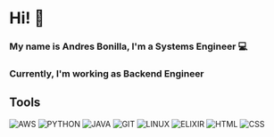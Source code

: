 # Hi! 👋

### My name is Andres Bonilla, I'm a Systems Engineer 💻
### Currently, I'm working as Backend Engineer

## Tools
![AWS](https://img.shields.io/badge/-AWS-orange?style=flat-square&logo=Amazon&logoColor=white)
![PYTHON](https://img.shields.io/badge/-Python-black?style=flat&logo=python)
![JAVA](https://img.shields.io/badge/-Java-red?style=SpringBoot&logo=java)
![GIT](https://img.shields.io/badge/-Git-black?style=flat&logo=git)
![LINUX](https://img.shields.io/badge/-Linux-grey?style=flat&logo=linux)
![ELIXIR](https://img.shields.io/badge/-Linux-grey?style=flat&logo=elixir)
![HTML](https://img.shields.io/badge/-HTML5-orange?style=flat-square&logo=html5&logoColor=white)
![CSS](https://img.shields.io/badge/-CSS3-blue?style=flat-square&logo=css3&logoColor=white)

<!--
**BlackEagle00/BlackEagle00** is a ✨ _special_ ✨ repository because its `README.md` (this file) appears on your GitHub profile.

Here are some ideas to get you started:

- 🔭 I’m currently working on ...
- 🌱 I’m currently learning ...
- 👯 I’m looking to collaborate on ...
- 🤔 I’m looking for help with ...
- 💬 Ask me about ...
- 📫 How to reach me: ...
- 😄 Pronouns: ...
- ⚡ Fun fact: ...
-->
